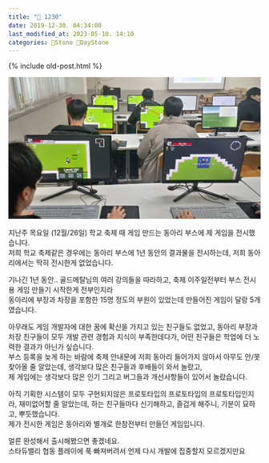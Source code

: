 ```yaml
---
title: "🌱 1230"
date: 2019-12-30. 04:34:00
last_modified_at: 2023-05-10. 14:10
categories: 🗿Stone 🌱DayStone
---
```

{% include old-post.html %}

![사진](/assets/img/2019/191226_0000.jpg)

지난주 목요일 (12월/26일) 학교 축제 때 게임 만드는 동아리 부스에 제 게임을 전시했습니다.  
저희 학교 축제같은 경우에는 동아리 부스에 1년 동안의 결과물을 전시하는데, 저희 동아리에서는 딱히 전시한게 없었습니다.  

기나긴 1년 동안..
골드메탈님의 여러 강의들을 따라하고, 축제 이주일전부터 부스 전시용 게임 만들기 시작한게 전부인지라  
동아리에 부장과 차장을 포함한 15명 정도의 부원이 있었는데 만들어진 게임이 달랑 5개였습니다.  

아무래도 게임 개발자에 대한 꿈에 확신을 가지고 있는 친구들도 없었고, 동아리 부장과 차장 친구들이 모두 개발 관련 경험과 지식이 부족한데다가, 어떤 친구들은 학업에 더 노력한 결과가 아닌가 싶습니다.  
부스 등록을 늦게 하는 바람에 축제 안내문에 저희 동아리 들어가지 않아서 아무도 안/못 찾아올 줄 알았는데, 생각보다 많은 친구들과 후배들이 와서 놀랐고,  
제 게임에는 생각보다 많은 인기 그리고 버그들과 개선사항들이 있어서 놀랐습니다.  

아직 기획한 시스템이 모두 구현되지않은 프로토타입의 프로토타입의 프로토타입인지라, 재미없어할 줄 알았는데, 하는 친구들마다 신기해하고, 즐겁게 해주니, 기분이 묘하고, 뿌듯했습니다.  
제가 전시한 게임은 동아리와 별개로 한참전부터 만들던 게임입니다.  

얼른 완성해서 출시해봤으면 좋겠네요.  
스타듀밸리 협동 플레이에 푹 빠져버려서 언제 다시 개발에 집중할지 모르겠지만요  
